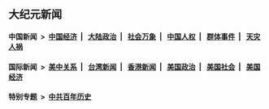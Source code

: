 ## 大纪元新闻

#### 中国新闻 &nbsp;>&nbsp; [中国经济](indexes/ncid283/README.md?06080445) &nbsp;| &nbsp; [大陆政治](indexes/ncid277/README.md?06080445) &nbsp;| &nbsp; [社会万象](indexes/ncid282/README.md?06080445) &nbsp;| &nbsp; [中国人权](indexes/ncid278/README.md?06080445) &nbsp;| &nbsp; [群体事件](indexes/ncid279/README.md?06080445) &nbsp;| &nbsp; [天灾人祸](indexes/ncid280/README.md?06080445)

#### 国际新闻 &nbsp;>&nbsp; [美中关系](indexes/nf1412576/README.md?06080445) &nbsp;| &nbsp; [台湾新闻](indexes/ncid1349361/README.md?06080445) &nbsp;| &nbsp; [香港新闻](indexes/ncid1349362/README.md?06080445) &nbsp;| &nbsp; [美国政治](indexes/ncid1078159/README.md?06080445) &nbsp;| &nbsp; [美国社会](indexes/ncid1078160/README.md?06080445) &nbsp;| &nbsp; [美国经济](indexes/ncid1078158/README.md?06080445)

#### 特别专题 &nbsp;>&nbsp; [中共百年历史](https://github.com/epoch-news/epoch-special/blob/master/README.md?06080445)  
